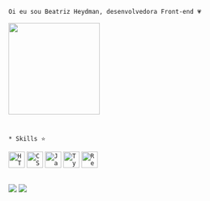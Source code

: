```diff
Oi eu sou Beatriz Heydman, desenvolvedora Front-end 💗
```

<div align="center">
  <a href="https://github.com/Beatriz-Heydman">
<div align="start">
<!-- <img height="180em"  src="https://github-readme-stats.vercel.app/api?username=Beatriz-Heydman&show_icons=true&theme=dracula&include_all_commits=true&count_private=tokyonight"/> -->
  <img height="180em"  src="https://github-readme-stats.vercel.app/api/top-langs/?username=Beatriz-Heydman&layout=compact&langs_count=7&theme=tokyonight"/>
</div>
</div>
   
#

```diff
* Skills ⭐
```
<div>
 <code><img height="32" src="https://cdn3.iconfinder.com/data/icons/popular-services-brands/512/html5-512.png" alt="HTML5"/></code>
 <code><img height="32" src="https://th.bing.com/th/id/R.f977ffc8a057f37d0215fb0bb61b0d95?rik=8iCr04yTZGUMtw&riu=http%3a%2f%2fdev-wolf.com%2fwp-content%2fuploads%2f2014%2f12%2fcss.png&ehk=Oce47ACS6fMxiZHb%2fS%2fh1cTxGZaGWXVrmTtNRqkEm5o%3d&risl=&pid=ImgRaw&r=0" alt="CSS"/></code>
 <code><img height="32" src="https://unity.voximplant.com/70b5435d958e0eedb7901b2f99fb92a0.png" alt="Javascript"/></code>
 <code><img height="32" src="https://digipa.tech/wp-content/themes/new-magic-website-theme/img/services/it-consulting/typescript-logo.png" alt="Typescript"/></code>
 <code><img height="32" src="https://th.bing.com/th/id/R.effbf04ba1955eed2b94ac1151b72804?rik=H36v%2f0SCr80ukw&riu=http%3a%2f%2fscopeone.ro%2fimages%2freact.png&ehk=cj0YShc1CglzfxPv8Rqvdq%2fWtU1jyGB0Ry5hbYcM%2bFE%3d&risl=&pid=ImgRaw&r=0" alt="React"/></code>
</div>
  
##

<div> 	
 <a href = "mailto:biaheydman@gmail.com"><img src="https://img.shields.io/badge/Gmail-DB7093?style=for-the-badge&logo=gmail&logoColor=white" target="_blank"></a>
 <a href = "https://www.linkedin.com/in/beatriz-heydman/" ><img src="https://img.shields.io/badge/LinkedIn-DB7093?style=for-the-badge&logo=linkedin&logoColor=white" target="_blank"></a>
</div>
